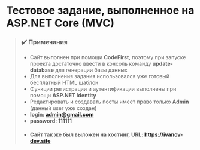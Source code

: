# Тестовое задание, выполненное на ASP.NET Core (MVC)
> ### :heavy_check_mark: Примечания
> - Сайт выполнен при помощи **CodeFirst**, поэтому при запуске проекта достаточно ввести в консоль команду **update-database** для генерации базы данных
> - Для выполнения задания использовался уже готовый бесплатный HTML шаблон
> - Функции регистрации и аутентификации выполнены при помощи **ASP.NET Identity**
> - Редактировать и создавать посты имеет право только **Admin** (данный user уже создан)
> - **login: admin@gmail.com**
> - **password: 111111**
> - #### Сайт так же был выложен на хостинг, URL: https://ivanov-dev.site
